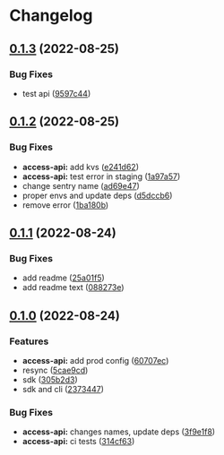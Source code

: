 # Changelog

## [0.1.3](https://github.com/web3-storage/ucan-protocol/compare/access-api-v0.1.2...access-api-v0.1.3) (2022-08-25)


### Bug Fixes

* test api ([9597c44](https://github.com/web3-storage/ucan-protocol/commit/9597c4486abb1c21a0d8a504d4bb8632581e4800))

## [0.1.2](https://github.com/web3-storage/ucan-protocol/compare/access-api-v0.1.1...access-api-v0.1.2) (2022-08-25)


### Bug Fixes

* **access-api:** add kvs ([e241d62](https://github.com/web3-storage/ucan-protocol/commit/e241d6290d93bfc20986591398ab20af6173ef78))
* **access-api:** test error in staging ([1a97a57](https://github.com/web3-storage/ucan-protocol/commit/1a97a5797678d242db5849d9f10b8bc1907873d6))
* change sentry name ([ad69e47](https://github.com/web3-storage/ucan-protocol/commit/ad69e47cb01ad1acedccf95798eacd9a649659bd))
* proper envs and update deps ([d5dccb6](https://github.com/web3-storage/ucan-protocol/commit/d5dccb6e9c23b5ddbdffa4c67c04d195524b38f2))
* remove error ([1ba180b](https://github.com/web3-storage/ucan-protocol/commit/1ba180b2c8a2da5dd9d3a69f23bcd93022500d6e))

## [0.1.1](https://github.com/web3-storage/ucan-protocol/compare/access-api-v0.1.0...access-api-v0.1.1) (2022-08-24)


### Bug Fixes

* add readme ([25a01f5](https://github.com/web3-storage/ucan-protocol/commit/25a01f54c4db8f5af75e23c924d86a7a67823beb))
* add readme text ([088273e](https://github.com/web3-storage/ucan-protocol/commit/088273e97a72f7ec85c60a5cb5dd6a8754603064))

## [0.1.0](https://github.com/web3-storage/ucan-protocol/compare/access-api-v0.0.1...access-api-v0.1.0) (2022-08-24)


### Features

* **access-api:** add prod config ([60707ec](https://github.com/web3-storage/ucan-protocol/commit/60707ecef6ed1af8d8fe38f9ee0deb9761cb80a6))
* resync ([5cae9cd](https://github.com/web3-storage/ucan-protocol/commit/5cae9cd55cfcc06046eb23a2f33931299dd07ff5))
* sdk ([305b2d3](https://github.com/web3-storage/ucan-protocol/commit/305b2d317ba4b8743a1594e9dbe0d22bac90c229))
* sdk and cli ([2373447](https://github.com/web3-storage/ucan-protocol/commit/2373447db93ee16276f45fbfe40e4b98c28b6ab7))


### Bug Fixes

* **access-api:** changes names, update deps ([3f9e1f8](https://github.com/web3-storage/ucan-protocol/commit/3f9e1f800728f57a9b194154c1b2e0133aa5bca4))
* **access-api:** ci tests ([314cf63](https://github.com/web3-storage/ucan-protocol/commit/314cf635aa632e05a79822c5f7ec012559ff4427))
